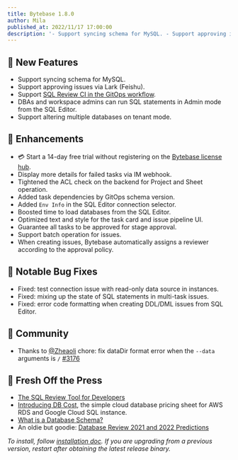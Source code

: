```yaml
---
title: Bytebase 1.8.0
author: Mila
published_at: 2022/11/17 17:00:00
description: '- Support syncing schema for MySQL. - Support approving issues via Lark (Feishu). - Support SQL Review CI in the GitOps workflow. '
---
```


## 🚀 New Features

- Support syncing schema for MySQL.
- Support approving issues via Lark (Feishu).
- Support [SQL Review CI in the GitOps workflow](/docs/sql-review/gitops-ci).
- DBAs and workspace admins can run SQL statements in Admin mode from the SQL Editor.
- Support altering multiple databases on tenant mode.

## 🎄 Enhancements

- 💳 Start a 14-day free trial without registering on the [Bytebase license hub](https://hub.bytebase.com/).
- Display more details for failed tasks via IM webhook.
- Tightened the ACL check on the backend for Project and Sheet operation.
- Added task dependencies by GitOps schema version.
- Added `Env Info` in the SQL Editor connection selector.
- Boosted time to load databases from the SQL Editor.
- Optimized text and style for the task card and issue pipeline UI.
- Guarantee all tasks to be approved for stage approval.
- Support batch operation for issues.
- When creating issues, Bytebase automatically assigns a reviewer according to the approval policy.

## 🐞 Notable Bug Fixes

- Fixed: test connection issue with read-only data source in instances.
- Fixed: mixing up the state of SQL statements in multi-task issues.
- Fixed: error code formatting when creating DDL/DML issues from SQL Editor.

## 🎠 Community

- Thanks to [@Zheaoli](https://github.com/Zheaoli) chore: fix dataDir format error when the `--data` arguments is `/` [#3176](https://github.com/bytebase/bytebase/pull/3176)

## 📰 Fresh Off the Press

- [The SQL Review Tool for Developers](/blog/sql-review-tool-for-devs)
- [Introducing DB Cost](/blog/introducing-dbcost), the simple cloud database pricing sheet for AWS RDS and Google Cloud SQL instance.
- [What is a Database Schema?](/blog/what-is-database-schema)
- An oldie but goodie: [Database Review 2021 and 2022 Predictions](/blog/database-review-2021)

_To install, follow [installation doc](/docs/get-started/install/overview). If you are upgrading from a previous version, restart after obtaining the latest release binary._
